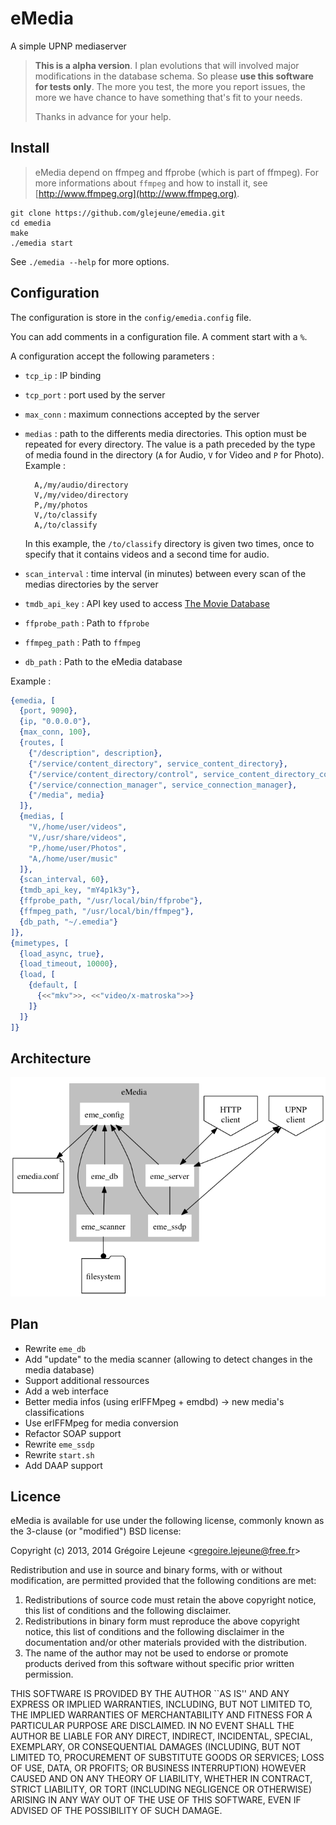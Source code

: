 # eMedia

A simple UPNP mediaserver

> **This is a alpha version**. I plan evolutions that will involved major modifications in the database schema. So please **use this software for tests only**. The more you test, the more you report issues, the more we have chance to have something that's fit to your needs.
>
> Thanks in advance for your help.

## Install

> eMedia depend on ffmpeg and ffprobe (which is part of ffmpeg). For more informations about `ffmpeg` and how to install it, see [http://www.ffmpeg.org](http://www.ffmpeg.org).

```
git clone https://github.com/glejeune/emedia.git
cd emedia
make
./emedia start
```

See `./emedia --help` for more options.

## Configuration

The configuration is store in the `config/emedia.config` file.

You can add comments in a configuration file. A comment start with a `%`.

A configuration accept the following parameters :

* `tcp_ip` : IP binding
* `tcp_port` : port used by the server
* `max_conn` : maximum connections accepted by the server
* `medias` : path to the differents media directories. This option must be repeated for every directory. The value is a path preceded by the type of media found in the directory (`A` for Audio, `V` for Video and `P` for Photo). Example :

        A,/my/audio/directory
        V,/my/video/directory
        P,/my/photos
        V,/to/classify
        A,/to/classify

    In this example, the `/to/classify` directory is given two times, once to specify that it contains videos and a second time for audio.
    
* `scan_interval` : time interval (in minutes) between every scan of the medias directories by the server
* `tmdb_api_key` : API key used to access [The Movie Database](https://www.themoviedb.org/)
* `ffprobe_path` : Path to `ffprobe`
* `ffmpeg_path` : Path to `ffmpeg`
* `db_path` : Path to the eMedia database

Example :

```erlang
{emedia, [
  {port, 9090}, 
  {ip, "0.0.0.0"},
  {max_conn, 100},
  {routes, [
    {"/description", description},
    {"/service/content_directory", service_content_directory},
    {"/service/content_directory/control", service_content_directory_control},
    {"/service/connection_manager", service_connection_manager},
    {"/media", media}
  ]},
  {medias, [
    "V,/home/user/videos",
    "V,/usr/share/videos",
    "P,/home/user/Photos",
    "A,/home/user/music"
  ]},
  {scan_interval, 60},
  {tmdb_api_key, "mY4p1k3y"},
  {ffprobe_path, "/usr/local/bin/ffprobe"},
  {ffmpeg_path, "/usr/local/bin/ffmpeg"},
  {db_path, "~/.emedia"}
]},
{mimetypes, [
  {load_async, true},
  {load_timeout, 10000},
  {load, [
    {default, [
      {<<"mkv">>, <<"video/x-matroska">>}
    ]}
  ]}
]}
```

## Architecture

![](emedia.png)

## Plan

* Rewrite `eme_db`
* Add "update" to the media scanner (allowing to detect changes in the media database)
* Support additional ressources
* Add a web interface
* Better media infos (using erlFFMpeg + emdbd) -> new media's classifications
* Use erlFFMpeg for media conversion
* Refactor SOAP support
* Rewrite `eme_ssdp`
* Rewrite `start.sh`
* Add DAAP support

## Licence

eMedia is available for use under the following license, commonly known as the 3-clause (or "modified") BSD license:

Copyright (c) 2013, 2014 Grégoire Lejeune <<gregoire.lejeune@free.fr>>

Redistribution and use in source and binary forms, with or without modification, are permitted provided that the following conditions are met:

1. Redistributions of source code must retain the above copyright notice, this list of conditions and the following disclaimer.
2. Redistributions in binary form must reproduce the above copyright notice, this list of conditions and the following disclaimer in the documentation and/or other materials provided with the distribution.
3. The name of the author may not be used to endorse or promote products derived from this software without specific prior written permission.

THIS SOFTWARE IS PROVIDED BY THE AUTHOR ``AS IS'' AND ANY EXPRESS OR IMPLIED WARRANTIES, INCLUDING, BUT NOT LIMITED TO, THE IMPLIED WARRANTIES OF MERCHANTABILITY AND FITNESS FOR A PARTICULAR PURPOSE ARE DISCLAIMED.  IN NO EVENT SHALL THE AUTHOR BE LIABLE FOR ANY DIRECT, INDIRECT, INCIDENTAL, SPECIAL, EXEMPLARY, OR CONSEQUENTIAL DAMAGES (INCLUDING, BUT NOT LIMITED TO, PROCUREMENT OF SUBSTITUTE GOODS OR SERVICES; LOSS OF USE, DATA, OR PROFITS; OR BUSINESS INTERRUPTION) HOWEVER CAUSED AND ON ANY THEORY OF LIABILITY, WHETHER IN CONTRACT, STRICT LIABILITY, OR TORT (INCLUDING NEGLIGENCE OR OTHERWISE) ARISING IN ANY WAY OUT OF THE USE OF THIS SOFTWARE, EVEN IF ADVISED OF THE POSSIBILITY OF SUCH DAMAGE.

